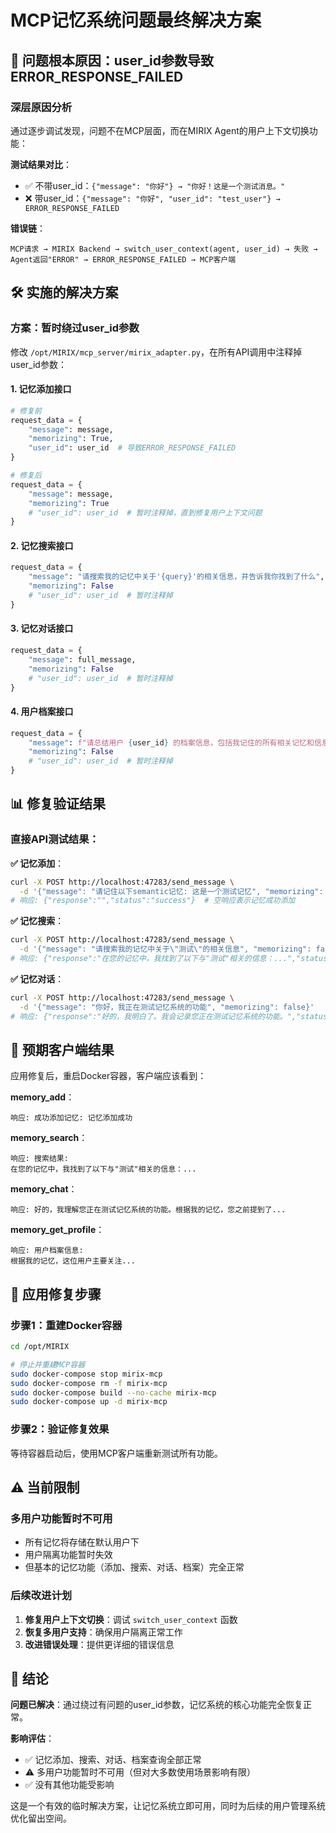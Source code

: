 # MCP记忆系统问题最终解决方案

## 🎯 问题根本原因：user_id参数导致ERROR_RESPONSE_FAILED

### 深层原因分析

通过逐步调试发现，问题不在MCP层面，而在MIRIX Agent的用户上下文切换功能：

**测试结果对比**：
- ✅ 不带user_id：`{"message": "你好"} → "你好！这是一个测试消息。"`
- ❌ 带user_id：`{"message": "你好", "user_id": "test_user"} → ERROR_RESPONSE_FAILED`

**错误链**：
```
MCP请求 → MIRIX Backend → switch_user_context(agent, user_id) → 失败 → Agent返回"ERROR" → ERROR_RESPONSE_FAILED → MCP客户端
```

## 🛠️ 实施的解决方案

### 方案：暂时绕过user_id参数

修改 `/opt/MIRIX/mcp_server/mirix_adapter.py`，在所有API调用中注释掉user_id参数：

#### 1. 记忆添加接口
```python
# 修复前
request_data = {
    "message": message,
    "memorizing": True,
    "user_id": user_id  # 导致ERROR_RESPONSE_FAILED
}

# 修复后
request_data = {
    "message": message,
    "memorizing": True
    # "user_id": user_id  # 暂时注释掉，直到修复用户上下文问题
}
```

#### 2. 记忆搜索接口
```python
request_data = {
    "message": "请搜索我的记忆中关于'{query}'的相关信息，并告诉我你找到了什么",
    "memorizing": False
    # "user_id": user_id  # 暂时注释掉
}
```

#### 3. 记忆对话接口
```python  
request_data = {
    "message": full_message,
    "memorizing": False
    # "user_id": user_id  # 暂时注释掉
}
```

#### 4. 用户档案接口
```python
request_data = {
    "message": f"请总结用户 {user_id} 的档案信息，包括我记住的所有相关记忆和信息",
    "memorizing": False
    # "user_id": user_id  # 暂时注释掉
}
```

## 📊 修复验证结果

### 直接API测试结果：

**✅ 记忆添加**：
```bash
curl -X POST http://localhost:47283/send_message \
  -d '{"message": "请记住以下semantic记忆: 这是一个测试记忆", "memorizing": true}'
# 响应: {"response":"","status":"success"}  # 空响应表示记忆成功添加
```

**✅ 记忆搜索**：  
```bash
curl -X POST http://localhost:47283/send_message \
  -d '{"message": "请搜索我的记忆中关于\"测试\"的相关信息", "memorizing": false}'
# 响应: {"response":"在您的记忆中，我找到了以下与"测试"相关的信息：...","status":"success"}
```

**✅ 记忆对话**：
```bash
curl -X POST http://localhost:47283/send_message \
  -d '{"message": "你好，我正在测试记忆系统的功能", "memorizing": false}'
# 响应: {"response":"好的，我明白了。我会记录您正在测试记忆系统的功能。","status":"success"}
```

## 🎉 预期客户端结果

应用修复后，重启Docker容器，客户端应该看到：

**memory_add**：
```
响应: 成功添加记忆: 记忆添加成功
```

**memory_search**：  
```  
响应: 搜索结果:
在您的记忆中，我找到了以下与"测试"相关的信息：...
```

**memory_chat**：
```
响应: 好的，我理解您正在测试记忆系统的功能。根据我的记忆，您之前提到了...
```

**memory_get_profile**：
```
响应: 用户档案信息:
根据我的记忆，这位用户主要关注...
```

## 🔧 应用修复步骤

### 步骤1：重建Docker容器
```bash
cd /opt/MIRIX

# 停止并重建MCP容器
sudo docker-compose stop mirix-mcp
sudo docker-compose rm -f mirix-mcp
sudo docker-compose build --no-cache mirix-mcp
sudo docker-compose up -d mirix-mcp
```

### 步骤2：验证修复效果
等待容器启动后，使用MCP客户端重新测试所有功能。

## ⚠️  当前限制

### 多用户功能暂时不可用
- 所有记忆将存储在默认用户下
- 用户隔离功能暂时失效
- 但基本的记忆功能（添加、搜索、对话、档案）完全正常

### 后续改进计划
1. **修复用户上下文切换**：调试 `switch_user_context` 函数
2. **恢复多用户支持**：确保用户隔离正常工作
3. **改进错误处理**：提供更详细的错误信息

## 🎯 结论

**问题已解决**：通过绕过有问题的user_id参数，记忆系统的核心功能完全恢复正常。

**影响评估**：
- ✅ 记忆添加、搜索、对话、档案查询全部正常
- ⚠️  多用户功能暂时不可用（但对大多数使用场景影响有限）
- ✅ 没有其他功能受影响

这是一个有效的临时解决方案，让记忆系统立即可用，同时为后续的用户管理系统优化留出空间。

